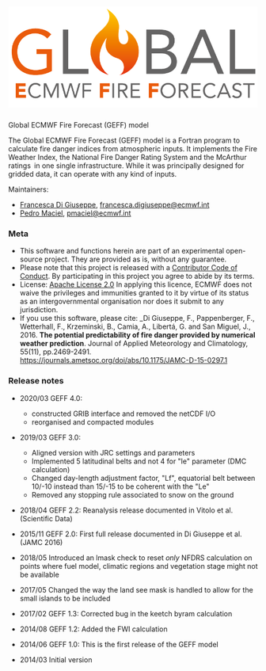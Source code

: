 # ![Logo](docs/geff-logo-description.png)

Global ECMWF Fire Forecast (GEFF) model

The Global ECMWF Fire Forecast (GEFF) model is a Fortran program to calculate fire danger indices from atmospheric inputs.
It implements the Fire Weather Index, the National Fire Danger Rating System and the McArthur ratings in one single infrastructure.
While it was principally designed for gridded data, it can operate with any kind of inputs.

Maintainers:
- [Francesca Di Giuseppe](https://www.ecmwf.int/en/about/who-we-are/staff-profiles/francesca-di-giuseppe), francesca.digiuseppe@ecmwf.int
- [Pedro Maciel](https://www.ecmwf.int/en/about/who-we-are/staff-profiles/pedro-maciel), pmaciel@ecmwf.int


### Meta

- This software and functions herein are part of an experimental open-source project. They are provided as is, without any guarantee.
- Please note that this project is released with a [Contributor Code of Conduct](CODE_OF_CONDUCT.md). By participating in this project you agree to abide by its terms.
- License: [Apache License 2.0](LICENSE) In applying this licence, ECMWF does not waive the privileges and immunities granted to it by virtue of its status as an intergovernmental organisation nor does it submit to any jurisdiction.
- If you use this software, please cite: _Di Giuseppe, F., Pappenberger, F., Wetterhall, F., Krzeminski, B., Camia, A., Libertá, G. and San Miguel, J., 2016.
  **The potential predictability of fire danger provided by numerical weather prediction**. Journal of Applied Meteorology and Climatology, 55(11), pp.2469-2491. https://journals.ametsoc.org/doi/abs/10.1175/JAMC-D-15-0297.1

### Release notes
* 2020/03 GEFF 4.0:

  * constructed GRIB interface and removed the netCDF I/O
  * reorganised and compacted modules

* 2019/03 GEFF 3.0:

  * Aligned version with JRC settings and parameters
  * Implemented 5 latitudinal belts and not 4 for "le" parameter (DMC calculation)
  * Changed day-length adjustment factor, "Lf", equatorial belt between 10/-10 instead than 15/-15 to be coherent with the "Le"
  * Removed any stopping rule associated to snow on the ground

* 2018/04 GEFF 2.2: Reanalysis release documented in Vitolo et al. (Scientific Data)

* 2015/11 GEFF 2.0: First full release documented in Di Giuseppe et al. (JAMC 2016)

* 2018/05 Introduced an lmask check to reset *only* NFDRS calculation on points where fuel model, climatic regions and vegetation stage might not be available

* 2017/05 Changed the way the land see mask is handled to allow for the small islands to be included

* 2017/02 GEFF 1.3: Corrected bug in the keetch byram calculation

* 2014/08 GEFF 1.2: Added the FWI calculation

* 2014/06 GEFF 1.0: This is the first release of the GEFF model

* 2014/03 Initial version

